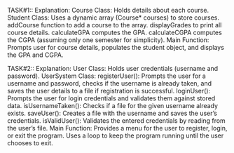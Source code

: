 TASK#1::
Explanation:
Course Class: 
   Holds details about each course.
Student Class: Uses a dynamic array (Course* courses) to store courses.
   addCourse function to add a course to the array.
   displayGrades to print all course details.
   calculateGPA computes the GPA.
   calculateCGPA computes the CGPA (assuming only one semester for simplicity).
Main Function: 
   Prompts user for course details, populates the student object, and displays the GPA and CGPA.


TASK#2::
Explanation:
User Class: 
   Holds user credentials (username and password).
UserSystem Class:
   registerUser(): Prompts the user for a username and password, checks if the username is already taken, and saves the user details to a file if registration is successful.
   loginUser(): Prompts the user for login credentials and validates them against stored data.
   isUsernameTaken(): Checks if a file for the given username already exists.
   saveUser(): Creates a file with the username and saves the user’s credentials.
   isValidUser(): Validates the entered credentials by reading from the user’s file.
Main Function:
   Provides a menu for the user to register, login, or exit the program.
   Uses a loop to keep the program running until the user chooses to exit.
